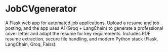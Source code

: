 # JobCVgenerator
A Flask web app for automated job applications. Upload a resume and job posting, and the app uses AI (Groq + LangChain) to generate a professional cover letter and adapt the resume for key requirements. Includes PDF resume extraction, secure file handling, and modern Python stack (Flask, LangChain, Groq, Faiss).
